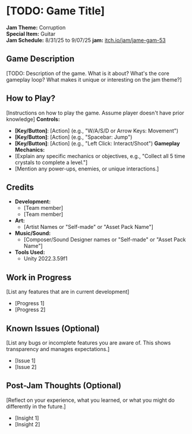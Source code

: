 # [TODO: Game Title]
**Jam Theme:** Corruption  
**Special Item:** Guitar  
**Jam Schedule:** 8/31/25 to 9/07/25
**jam:** [itch.io/jam/jame-gam-53](https://itch.io/jam/jame-gam-53)

## Game Description
[TODO: Description of the game. What is it about? What's the core gameplay loop? What makes it unique or interesting on the jam theme?]
## How to Play?
[Instructions on how to play the game. Assume player doesn't have prior knowledge]
**Controls:**
* **[Key/Button]**: [Action] (e.g., "W/A/S/D or Arrow Keys: Movement")
* **[Key/Button]**: [Action] (e.g., "Spacebar: Jump")
* **[Key/Button]**: [Action] (e.g., "Left Click: Interact/Shoot")
**Gameplay Mechanics:**
* [Explain any specific mechanics or objectives, e.g., "Collect all 5 time crystals to complete a level."]
* [Mention any power-ups, enemies, or unique interactions.]
## Credits
* **Development:**
    *   [Team member]
    *   [Team member]
* **Art:**
    * [Artist Names or "Self-made" or "Asset Pack Name"]
* **Music/Sound:**
    * [Composer/Sound Designer names or "Self-made" or "Asset Pack Name"]
* **Tools Used:**
    * Unity 2022.3.59f1
## Work in Progress
[List any features that are in current development]
* [Progress 1]
* [Progress 2]
## Known Issues (Optional)
[List any bugs or incomplete features you are aware of. This shows transparency and manages expectations.]
* [Issue 1]
* [Issue 2]
## Post-Jam Thoughts (Optional)
[Reflect on your experience, what you learned, or what you might do differently in the future.]
* [Insight 1]
* [Insight 2]
